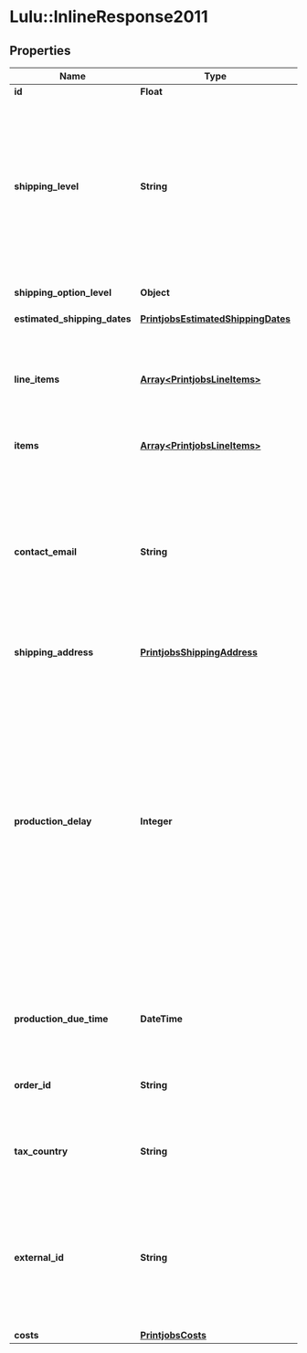 # Lulu::InlineResponse2011

## Properties
Name | Type | Description | Notes
------------ | ------------- | ------------- | -------------
**id** | **Float** |  | 
**shipping_level** | **String** | The service level of a shipping option. In the US &#x60;GROUND_HD&#x60; (ground home delivery) and &#x60;GROUND_BUS&#x60; (ground business) have to be used. Outside of the US use plain &#x60;GROUND&#x60;. | 
**shipping_option_level** | **Object** | Use &#x60;shipping_level&#x60; instead | [optional] 
**estimated_shipping_dates** | [**PrintjobsEstimatedShippingDates**](PrintjobsEstimatedShippingDates.md) |  | [optional] 
**line_items** | [**Array&lt;PrintjobsLineItems&gt;**](PrintjobsLineItems.md) | The line items of a Print-Job, defining it&#39;s Printables and their quantities. The property name &#39;items&#39; can be used instead. | 
**items** | [**Array&lt;PrintjobsLineItems&gt;**](PrintjobsLineItems.md) | Alias for &#x60;line_items&#x60; | [optional] 
**contact_email** | **String** | Email address that should be contacted if questions regarding the Print-Job arise. Lulu recommends to use the email of a person who is responsible for placing the Print-Job like a developer or business owner.  | 
**shipping_address** | [**PrintjobsShippingAddress**](PrintjobsShippingAddress.md) |  | 
**production_delay** | **Integer** | Delay before a newly created Print-Job is sent to production. Minimum is 60 minutes, maximum is 1440 minutes (&#x3D;24 hours). As most cancellation requests occur right after an order has been placed, it makes sense to wait for some time before sending an order to production. Once production has started, orders cannot be canceled anymore.  | [optional] [default to 60]
**production_due_time** | **DateTime** | Target timestamp of when this job will move into production ([ISO 8601](https://www.w3.org/TR/NOTE-datetime)) | [optional] 
**order_id** | **String** | Reference to the order, which this PrintJob has created | [optional] 
**tax_country** | **String** | [ISO 3166-1 alpha-2](https://en.wikipedia.org/wiki/ISO_3166-1_alpha-2) country code of the tax country determined for this job | [optional] 
**external_id** | **String** | Arbitrary string to identify and connect a print job to your systems. Set it to an order number, a purchase order or whatever else works for your particular use case. | [optional] 
**costs** | [**PrintjobsCosts**](PrintjobsCosts.md) |  | [optional] 


